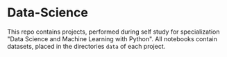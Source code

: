# Data-Science
This repo contains projects, performed during self study for specialization "Data Science and Machine Learning with Python". 
All notebooks contain datasets, placed in the directories `data` of each project.
